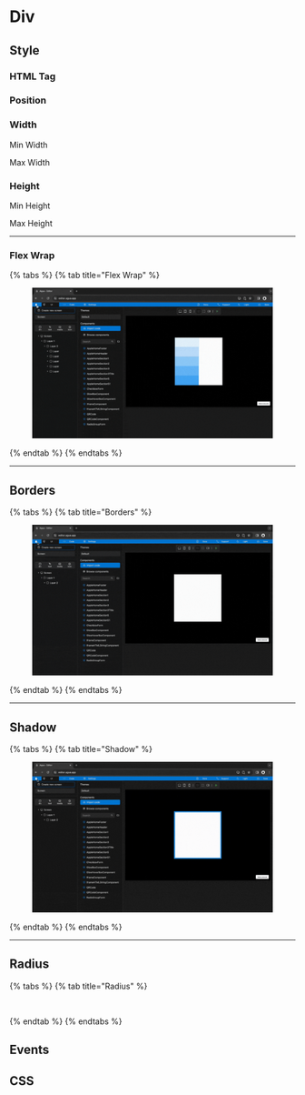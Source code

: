 # Div

## Style

### HTML Tag

### Position

### Width

Min Width

Max Width

### Height

Min Height

Max Height

***

### Flex Wrap

{% tabs %}
{% tab title="Flex Wrap" %}
<figure><img src="../../../.gitbook/assets/Select_flex_wrap-min.gif" alt=""><figcaption></figcaption></figure>
{% endtab %}
{% endtabs %}

***

## Borders

{% tabs %}
{% tab title="Borders" %}
<figure><img src="../../../.gitbook/assets/Adjust_border_color-min.gif" alt=""><figcaption></figcaption></figure>
{% endtab %}
{% endtabs %}

***

## Shadow

{% tabs %}
{% tab title="Shadow" %}
<figure><img src="../../../.gitbook/assets/Adjust_Shadow-min.gif" alt=""><figcaption></figcaption></figure>
{% endtab %}
{% endtabs %}

***

## Radius

{% tabs %}
{% tab title="Radius" %}
<figure><img src="../../../.gitbook/assets/Adjust_radius-min.gif" alt=""><figcaption></figcaption></figure>
{% endtab %}
{% endtabs %}

## Events

## CSS

